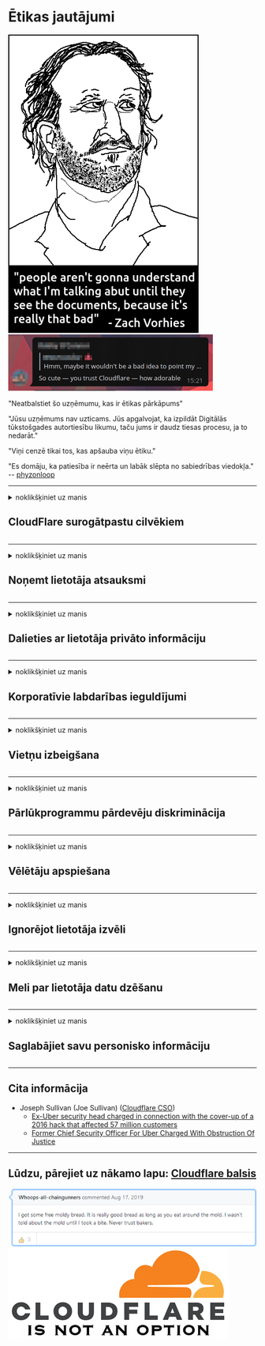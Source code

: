 # Ētikas jautājumi

![](../image/itsreallythatbad.jpg)
![](../image/telegram/c81238387627b4bfd3dcd60f56d41626.jpg)

"Neatbalstiet šo uzņēmumu, kas ir ētikas pārkāpums"

"Jūsu uzņēmums nav uzticams. Jūs apgalvojat, ka izpildāt Digitālās tūkstošgades autortiesību likumu, taču jums ir daudz tiesas procesu, ja to nedarāt."

"Viņi cenzē tikai tos, kas apšauba viņu ētiku."

"Es domāju, ka patiesība ir neērta un labāk slēpta no sabiedrības viedokļa."  -- [phyzonloop](https://twitter.com/phyzonloop)


---


<details>
<summary>noklikšķiniet uz manis

## CloudFlare surogātpastu cilvēkiem
</summary>


Cloudflare sūta surogātpasta e-pastus lietotājiem, kuri nav Cloudflare.

- Sūtiet e-pastus tikai tiem abonentiem, kuri ir izvēlējušies
- Kad lietotājs saka "apstāties", pēc tam pārtrauciet e-pasta sūtīšanu

Tas ir tik vienkārši. Bet Cloudflare ir vienalga.
Cloudflare teica, ka, izmantojot viņu pakalpojumu, var apturēt visus surogātpasta izplatītājus vai uzbrucējus.
Kā mēs varam apturēt Cloudflare, neaktivizējot Cloudflare?


| 🖼 | 🖼 |
| --- | --- |
| ![](../image/cfspam01.jpg) | ![](../image/cfspam03.jpg) |
| ![](../image/cfspam02.jpg) | ![](../image/cfspambrittany.jpg)<br>![](../image/cfspamtwtr.jpg) |

</details>

---

<details>
<summary>noklikšķiniet uz manis

## Noņemt lietotāja atsauksmi
</summary>


Cloudflare cenzora negatīvās atsauksmes.
Ja Twitter vietnē publicējat pretmākoņainu tekstu, jums ir iespēja saņemt Cloudflare darbinieka atbildi ar ziņojumu "Nē, tas nav".
Ja kādā atsauksmju vietnē ievietojat negatīvu atsauksmi, viņi mēģinās to cenzēt.


| 🖼 | 🖼 |
| --- | --- |
| ![](../image/cfcenrev_01.jpg)<br>![](../image/cfcenrev_02.jpg) | ![](../image/cfcenrev_03.jpg) |

</details>

---

<details>
<summary>noklikšķiniet uz manis

## Dalieties ar lietotāja privāto informāciju
</summary>


Cloudflare ir liela uzmākšanās problēma.
Cloudflare dalās ar to personu personisko informāciju, kas sūdzas par mitinātajām vietnēm.
Dažreiz viņi lūdz jūs norādīt savu patieso personu apliecinošu dokumentu.
Ja jūs nevēlaties, lai jūs uzmāktos, uzbruktu, sagrābtu vai nogalinātu, labāk turieties prom no Cloudflared vietnēm.


| 🖼 | 🖼 |
| --- | --- |
| ![](../image/cfdox_what.jpg) | ![](../image/cfdox_swat.jpg) |
| ![](../image/cfdox_kill.jpg) | ![](../image/cfdox_threat.jpg) |
| ![](../image/cfdox_dox.jpg) | ![](../image/cfdox_ex1.jpg)<br>![](../image/cfdox_ex2.jpg) |

</details>

---

<details>
<summary>noklikšķiniet uz manis

## Korporatīvie labdarības ieguldījumi
</summary>


CloudFlare lūdz labdarības ieguldījumus.
Ir diezgan šausmīgi, ka Amerikas korporācija lūdz labdarību līdzās bezpeļņas organizācijām, kurām ir labi iemesli.
Ja jums patīk bloķēt cilvēkus vai tērēt citu cilvēku laiku, iespējams, vēlēsities pasūtīt dažas picas Cloudflare darbiniekiem.


![](../image/cfdonate.jpg)

</details>

---

<details>
<summary>noklikšķiniet uz manis

## Vietņu izbeigšana
</summary>


Ko jūs darīsit, ja jūsu vietne pēkšņi samazināsies?
Ir ziņas, ka Cloudflare bez jebkāda brīdinājuma dzēš lietotāja konfigurāciju vai pārtrauc pakalpojumu.
Mēs iesakām atrast labāku pakalpojumu sniedzēju.

![](../image/cftmnt.jpg)

</details>

---

<details>
<summary>noklikšķiniet uz manis

## Pārlūkprogrammu pārdevēju diskriminācija
</summary>


CloudFlare dod priekšroku tiem, kas izmanto Firefox, vienlaikus naidīgi izturoties pret Tor-Browser lietotājiem, kas nav Tor.
Arī Tor lietotāji, kuri pamatoti atsakās no bezmaksas Javascript izpildes, izturas pret naidīgi.
Šī piekļuves nevienlīdzība ir tīkla neitralitātes un varas ļaunprātīga izmantošana.

![](../image/browdifftbcx.gif)

- Kreisais: Tor pārlūks, labais: Chrome. Tā pati IP adrese.

![](../image/browserdiff.jpg)

- Kreisais: Tor pārlūka Javascript ir atspējots, sīkfails iespējots
- Labajā pusē: iespējots Chrome Javascript, atspējots sīkfails

![](../image/cfsiryoublocked.jpg)

- QuteBrowser (neliela pārlūkprogramma) bez Tor (Clearnet IP)

![](../image/lynx_cloudflare.gif)

- Lynx


| ***Pārlūkprogramma*** | ***Piekļuve ārstēšanai*** |
| --- | --- |
| Tor Browser (Javascript ir iespējots) | atļauta piekļuve |
| Firefox (Javascript ir iespējots) | piekļuve degradēta |
| Chromium (Javascript ir iespējots) | piekļuve degradēta |
| Chromium or Firefox (Javascript ir atspējots) | pieeja noliegta |
| Chromium or Firefox (Sīkdatne ir atspējota) | pieeja noliegta |
| QuteBrowser | pieeja noliegta |
| lynx | pieeja noliegta |
| w3m | pieeja noliegta |
| wget | pieeja noliegta |


Kāpēc neizmantot pogu Audio, lai atrisinātu vieglu izaicinājumu?

Jā, ir audio poga, taču tā vienmēr nedarbojas pār Tor.
Jūs saņemsit šo ziņojumu, noklikšķinot uz tā:

```
Pamēģini vēlreiz vēlāk
Iespējams, ka jūsu dators vai tīkls sūta automatizētus vaicājumus.
Lai aizsargātu mūsu lietotājus, mēs pašlaik nevaram apstrādāt jūsu pieprasījumu.
Lai iegūtu sīkāku informāciju, apmeklējiet mūsu palīdzības lapu
```

</details>

---

<details>
<summary>noklikšķiniet uz manis

## Vēlētāju apspiešana
</summary>


Vēlētāji ASV štatos reģistrējas balsošanai galu galā ar valsts sekretāra vietni viņu dzīvesvietas štatā.
Republikāņu kontrolētie valsts sekretariāti iesaistās vēlētāju apspiešanā, izmantojot Cloudflare starpniecību valsts sekretāra vietni.
Cloudflare naidīgā attieksme pret Tor lietotājiem, tā MITM pozīcija kā centralizēts globālais uzraudzības punkts un tā kaitīgā loma kopumā potenciālajiem vēlētājiem rada nevēlēšanos reģistrēties.
Īpaši liberāļi mēdz uztvert privātumu.
Vēlētāju reģistrācijas veidlapās tiek apkopota sensitīva informācija par vēlētāja politisko noslieci, personas fizisko adresi, sociālās apdrošināšanas numuru un dzimšanas datumu.
Lielākā daļa štatu padara publiski pieejamu tikai šīs informācijas apakškopu, bet Cloudflare redz visu šo informāciju, kad kāds reģistrējas balsot.

Ņemiet vērā, ka reģistrācija papīra formā neapiet Cloudflare, jo valsts datu ievades darbinieku sekretārs, iespējams, izmantos Cloudflare vietni, lai ievadītu datus.

| 🖼 | 🖼 |
| --- | --- |
| ![](../image/cfvotm_01.jpg) | ![](../image/cfvotm_02.jpg) |

- Change.org ir slavena vietne, kur apkopot balsis un rīkoties.
“cilvēki visur sāk kampaņas, mobilizē atbalstītājus un strādā ar lēmumu pieņēmējiem, lai virzītu risinājumus.”
Diemžēl daudzi cilvēki nemaz nevar skatīt change.org, pateicoties Cloudflare agresīvajam filtram.
Viņiem tiek bloķēta petīcijas parakstīšana, tādējādi izslēdzot viņus no demokrātiska procesa.
Citas bezmākoņainas platformas, piemēram, OpenPetition, izmantošana palīdz novērst problēmu.

| 🖼 | 🖼 |
| --- | --- |
| ![](../image/changeorgasn.jpg) | ![](../image/changeorgtor.jpg) |

- Cloudflare "Atēnu projekts" piedāvā bezmaksas uzņēmuma līmeņa aizsardzību valsts un vietējo vēlēšanu vietnēm.
Viņi teica, ka "viņu vēlētāji var piekļūt vēlēšanu informācijai un vēlētāju reģistrācijai", taču tie ir meli, jo daudzi cilvēki vienkārši nemaz nevar pārlūkot vietni.

</details>

---

<details>
<summary>noklikšķiniet uz manis

## Ignorējot lietotāja izvēli
</summary>


Ja atteiksieties no kaut kā, jūs domājat, ka nesaņemsit par to e-pastu.
Cloudflare ignorē lietotāja izvēli un koplieto datus ar trešo pušu korporācijām bez klienta piekrišanas.
Ja izmantojat viņu bezmaksas plānu, viņi dažreiz nosūta jums e-pastu ar lūgumu iegādāties ikmēneša abonementu.

![](../image/cfviopl_tp.jpg)

</details>

---

<details>
<summary>noklikšķiniet uz manis

## Meli par lietotāja datu dzēšanu
</summary>


Saskaņā ar šī bijušā cloudflare klienta emuāru, Cloudflare melo par kontu dzēšanu.
Mūsdienās daudzi uzņēmumi saglabā jūsu datus pēc konta slēgšanas vai noņemšanas.
Lielākā daļa labu uzņēmumu par to savā privātuma politikā piemin.
Mākoņainība? Nē.

```
2019-08-05 CloudFlare man nosūtīja apstiprinājumu, ka viņi ir noņēmuši manu kontu.
2019-10-02 Es saņēmu e-pasta ziņojumu no CloudFlare "tāpēc, ka esmu klients"
```

Cloudflare nezināja par vārdu "noņemt".
Ja tas tiešām tiek noņemts, kāpēc šis bijušais klients saņēma e-pastu?
Viņš arī minēja, ka Cloudflare privātuma politikā par to nav minēts.

```
Viņu jaunajā konfidencialitātes politikā nav pieminēts datu saglabāšana gadu.
```

![](../image/cfviopl_notdel.jpg)

Kā jūs varat uzticēties Cloudflare, ja viņu privātuma politika ir MELS?

- [Pagāja vairāk nekā gads, kopš es atcēlu savu Cloudflare kontu](https://shkspr.mobi/blog/2020/09/dont-trust-cloudflare-with-your-personal-data/)

</details>

---

<details>
<summary>noklikšķiniet uz manis

## Saglabājiet savu personisko informāciju
</summary>


Cloudflare konta dzēšana ir sarežģīta.

```
Iesniedziet atbalsta biļeti, izmantojot kategoriju "Konts",
un pieprasīt konta dzēšanu ziņojuma pamattekstā.
Pirms dzēšanas pieprasīšanas kontam nedrīkst būt pievienots neviens domēns vai kredītkarte.
```

Jūs saņemsiet šo apstiprinājuma e-pastu.

![](../image/cf_deleteandkeep.jpg)

"Mēs sākām apstrādāt jūsu dzēšanas pieprasījumu", bet "Mēs turpināsim glabāt jūsu personisko informāciju".

Vai jūs varat tam "uzticēties"?


- Kā atcelt savu Cloudflare kontu

1. Piesakieties savā Cloudflare informācijas panelī.
2. Izdzēsiet visas zonas (domēnus) no informācijas paneļa.
3. Noklikšķiniet uz atbalsta saites.
4. Nosūtiet jaunu biļeti. Pastāstiet viņiem, ka vēlaties slēgt savu kontu.
5. Pagaidiet vairākas dienas.
6. Cloudflare darbinieki lūgs jūsu apstiprinājumu un iemeslu, kāpēc esat nolēmis pamest Cloudflare.
7. Nosūtiet atbildi vēlreiz.
8. Pagaidiet vairākas dienas.
9. Jūs saņemsit ziņojumu: mēs esam veiksmīgi izdzēsuši jūsu kontu


</details>

---

## Cita informācija

- Joseph Sullivan (Joe Sullivan) ([Cloudflare CSO](https://twitter.com/eastdakota/status/1296522269313785862))
  - [Ex-Uber security head charged in connection with the cover-up of a 2016 hack that affected 57 million customers](https://www.businessinsider.com/uber-data-hack-security-head-joe-sullivan-charged-cover-up-2020-8)
  - [Former Chief Security Officer For Uber Charged With Obstruction Of Justice](https://www.justice.gov/usao-ndca/pr/former-chief-security-officer-uber-charged-obstruction-justice)


---


## Lūdzu, pārejiet uz nākamo lapu:   [Cloudflare balsis](../PEOPLE.md)

![](../image/freemoldybread.jpg)
![](../image/cfisnotanoption.jpg)
